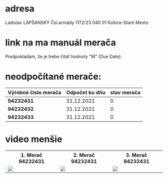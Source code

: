 # adresa
Ladislav LAPŠANSKÝ
Čsl.armády 1172/23
040 01 Košice-Staré Mesto

# link na ma manuál merača
Predpokladám, že je trebe čítať hodnoty "M" (Due Date). <br>

# neodpočítané merače:
| Výrobné číslo merača  | Odpočet ku dňu   | stav merača   |
|-----------------------|------------------|---------------|
| **94232431** 		| 31.12.2021  	   | 0             |
| **94232432** 		| 31.12.2021  	   | 0             |
| **94232433** 		| 31.12.2021  	   | 0             |

# video menšie 
<table>
  <tr>
    <th>1. Merač 94232431</th>
    <th>2. Merač 94232431</th>
    <th>3. Merač 94232431</th>
  </tr>
  <tr>
    <td><img src="gif/94232431.gif" /></td>
    <td><img src="gif/94232432.gif" /></td>
    <td><img src="gif/94232433.gif" /></td>
  </tr>
</table>
